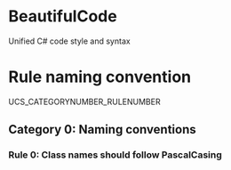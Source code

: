 # BeautifulCode
Unified C# code style and syntax

# Rule naming convention

UCS_CATEGORYNUMBER_RULENUMBER

## Category 0: Naming conventions

### Rule 0: Class names should follow PascalCasing
